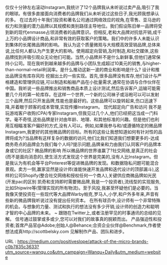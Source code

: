 仅仅十分钟左右滚动Instagram,我统计了12个品牌我从未听说过卖产品,吸引了我的眼球。有很多直接面向消费者的品牌我们从未听说过这些日子,我光顾我想承认的多。 
 在过去的十年我们投资和著名公司通过网络效应的视角,在零售、亚马逊的权力和测量的潜力品牌以其规模和类别路径主导地位。我们假设陈旧单一品牌将受到新的现代enmasse占领消费者的品牌意识。但相反,老和大品牌对抗低开销,成千上万的小品牌设计商品,和非常有效的获取客户的策略。我们中的许多人未能认识到集体的长尾微品牌的影响。 
 我认为这个质量微观与大规模高效营销品牌,总体来说,比任何人都认为产生更大的影响。使用超定向营销,及时制造,和社交媒体,这些品牌找到并吸引观众无论他们可能。当然,小品牌并不是什么新鲜事,但他们通常保持小公司。现在我听到越来越多的品牌与小团队生成超过10美元的销售,与higher-than-normal-retail利润率。是什么推动这新一波的商业和影响是什么? 
 设计和推出品牌没有库存风险 
 挖掘出土的一些实现。首先,很多品牌没有库存,他们设计与严格建造和管理供应链,可以制造和船舶产品在小批量需求,通常在协调与合作伙伴在中国。我听说一些品牌推出和销售商品本质上设计测试,然后告诉客户,运输可能需要几个月的第一轮库存。在这样一个世界,一个新的公司袜子或浴袍可以可以发射三个品牌,然后只开发品牌,性能也是最好的。这些品牌可以旋转起来,伤口迅速下降,并着眼于顾客的成本管理,实现传播Instagram。 
 现代超定向广告和访问 
 我不是玩游戏客户收购(CPA)专家Instagram,但我见过几个人,他们已经把这当成一门科学。毫不奇怪,这些品牌是针对由年龄、地理、和其他标准的兴趣。但是他们也利用互相瞄准客户偏好的方式,没有人可以。例如,如果我参与和/或遵循特定的微品牌Instagram,我更好的其他微品牌的目标。所有的这些让我想知道如何有针对性的品牌将成为?当品牌有这样复杂的数据的访问,他们比我们知道我们想要更多的-达成商务奇点的品牌会为我们每个人吗?提示问题,品牌亲和力由我们认同客户的品牌本身或它的社区? 
 微品牌的影响 
 所以微品牌的世界谁赢了?社交网络,是真正的社会(而不是面向消息的),使生活方式发现这个世界是完美的,没有人比Instagram。但是我认为有机会等平台Pinterest等促进微品牌的发现。和数据隐私问题可能混合景观。卖方一侧,赢家显然是设计师(谁能快速开发品牌和迭代设计的顶部漏斗),这样的公司Shopify(整合社交网络和授权任何一个商人),关键供应商微品牌如光民(开发pac的区别 
 凯奇和支持即时需要微品牌,我是一个投资者),流线型的实现服务,比如Shipwire等(管理实现的所有物流)。至于风投,我甚至怀疑他们是必要的。当我像天使投资在一些现代等大品牌Warby帕克,罗马人,小学,和户外多年来,声音有些新的微品牌我听说过没有提出任何资本。 
 在所有球员中,设计师有一个非常特殊的机会。与想象的力量、测试和执行的想法没有多少开销,设计师的创造力和聪明才智的中心品牌的未来。 
 ~ 
 跟随在Twitter上,或者注册罕见的时事通讯的总结的见解。 
 信号通过鼓掌或多或少,您可以对我们的故事真的脱颖而出。 
 产品强迫性和投资者;首席产品官@Adobe;创始人@Behance;合资企业伙伴@Benchmark,作者使想法成真http://scottbelsky.com 
 见解制作产品、团队和进步。 
  
   
  URL : https://medium.com/positiveslope/attack-of-the-micro-brands-c0b7835c3633?utm_source=wanqu.co&utm_campaign=Wanqu+Daily&utm_medium=website